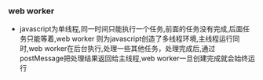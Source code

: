 ### web worker
- javascript为单线程,同一时间只能执行一个任务,前面的任务没有完成,后面任务只能等着,web worker 则为javascript创造了多线程环境,主线程运行同时,web worker在后台执行,处理一些其他任务，处理完成后,通过postMessage把处理结果返回给主线程,web worker一旦创建完成就会始终运行